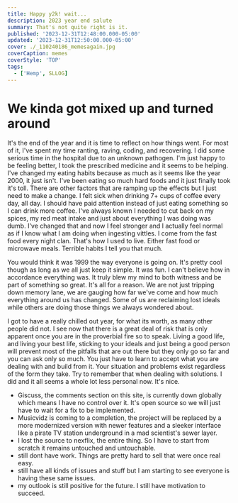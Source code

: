 ```yaml
---
title: Happy y2k! wait...
description: 2023 year end salute
summary: That's not quite right is it.
published: '2023-12-31T12:48:00.000-05:00'
updated: '2023-12-31T12:50:00.000-05:00'
cover: ./_110240186_memesagain.jpg
coverCaption: memes
coverStyle: 'TOP'
tags:
  - ['Hemp', SLLOG]
---
```

<script lang="ts">
  import Youtube from '$lib/components/youtube.svelte'
  import Custom from '$custom/custom.svelte'
  const const_variable = 999;

  import Folder from '$lib/components/folder.svelte'

  let configFolder = [
    { name: 'QWER.config.js', icon: 'i-vscode-icons-file-type-typescript-official' },
    { name: 'site.ts', icon: 'i-bxs-file-js' }
  ]
</script>

# We kinda got mixed up and turned around

It's the end of the year and it is time to reflect on how things went. For most of it, I've spent my time ranting, raving, coding, and recovering. I did some serious time in the hospital due to an unknown pathogen. I'm just happy to be feeling better, I took the prescribed medicine and it seems to be helping. I've changed my eating habits because as much as it seems like the year 2000, it just isn't. I've been eating so much hard foods and it just finally took it's toll. There are other factors that are ramping up the effects but I just need to make a change. I felt sick when drinking 7+ cups of coffee every day, all day. I should have paid attention instead of just eating something so I can drink more coffee. I've always known I needed to cut back on my spices, my red meat intake and just about everything I was doing was dumb. I've changed that and now I feel stronger and I actually feel normal as if I know what I am doing when ingesting vittles. I come from the fast food every night clan. That's how I used to live. Either fast food or microwave meals. Terrible habits I tell you that much.  

You would think it was 1999 the way everyone is going on. It's pretty cool though as long as we all just keep it simple. It was fun. I can't believe how in accordance everything was. It truly blew my mind to both witness and be part of something so great. It's all for a reason. We are not just tripping down memory lane, we are gauging how far we've come and how much everything around us has changed. Some of us are reclaiming lost ideals while others are doing those things we always wondered about.  

I got to have a really chilled out year, for what its worth, as many other people did not. I see now that there is a great deal of risk that is only apparent once you are in the proverbial fire so to speak. Living a good life, and living your best life, sticking to your ideals and just being a good person will prevent most of the pitfalls that are out there but they only go so far and you can ask only so much. You just have to learn to accept what you are dealing with and build from it. Your situation and problems exist regardless of the form they take. Try to remember that when dealing with solutions. I did and it all seems a whole lot less personal now. It's nice.  

+ Giscuss, the comments section on this site, is currently down globally which means I have no control over it. It's open source so we will just have to wait for a fix to be implemented.
+ Musicvidz is coming to a completion, the project will be replaced by a more modernized version with newer features and a sleeker interface like a pirate TV station underground in a mad scientist's sewer layer. 
+ I lost the source to nexflix, the entire thing. So I have to start from scratch it remains untouched and untouchable.
+ still dont have work. Things are pretty hard to sell that were once real easy.
+ still have all kinds of issues and stuff but I am starting to see everyone is having these same issues.
+ my outlook is still positive for the future. I still have motivation to succeed.

<Youtube id="fOj-M19AiIY" />
